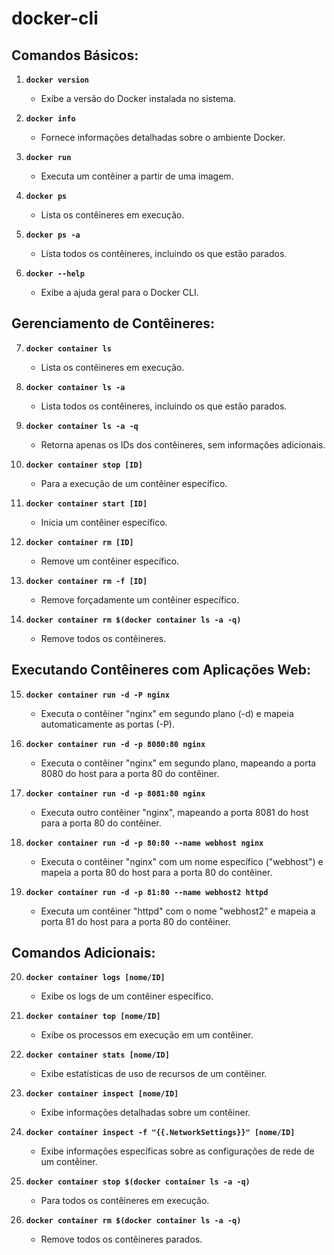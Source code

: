 # docker-cli

## Comandos Básicos:

1. **`docker version`**
   - Exibe a versão do Docker instalada no sistema.

2. **`docker info`**
   - Fornece informações detalhadas sobre o ambiente Docker.

3. **`docker run`**
   - Executa um contêiner a partir de uma imagem.

4. **`docker ps`**
   - Lista os contêineres em execução.

5. **`docker ps -a`**
   - Lista todos os contêineres, incluindo os que estão parados.

6. **`docker --help`**
   - Exibe a ajuda geral para o Docker CLI.

## Gerenciamento de Contêineres:

7. **`docker container ls`**
   - Lista os contêineres em execução.

8. **`docker container ls -a`**
   - Lista todos os contêineres, incluindo os que estão parados.

9. **`docker container ls -a -q`**
    - Retorna apenas os IDs dos contêineres, sem informações adicionais.

10. **`docker container stop [ID]`**
    - Para a execução de um contêiner específico.

11. **`docker container start [ID]`**
    - Inicia um contêiner específico.

12. **`docker container rm [ID]`**
    - Remove um contêiner específico.

13. **`docker container rm -f [ID]`**
    - Remove forçadamente um contêiner específico.

14. **`docker container rm $(docker container ls -a -q)`**
    - Remove todos os contêineres.

## Executando Contêineres com Aplicações Web:

15. **`docker container run -d -P nginx`**
    - Executa o contêiner "nginx" em segundo plano (-d) e mapeia automaticamente as portas (-P).

16. **`docker container run -d -p 8080:80 nginx`**
    - Executa o contêiner "nginx" em segundo plano, mapeando a porta 8080 do host para a porta 80 do contêiner.

17. **`docker container run -d -p 8081:80 nginx`**
    - Executa outro contêiner "nginx", mapeando a porta 8081 do host para a porta 80 do contêiner.

18. **`docker container run -d -p 80:80 --name webhost nginx`**
    - Executa o contêiner "nginx" com um nome específico ("webhost") e mapeia a porta 80 do host para a porta 80 do contêiner.

19. **`docker container run -d -p 81:80 --name webhost2 httpd`**
    - Executa um contêiner "httpd" com o nome "webhost2" e mapeia a porta 81 do host para a porta 80 do contêiner.

## Comandos Adicionais:

20. **`docker container logs [nome/ID]`**
    - Exibe os logs de um contêiner específico.

21. **`docker container top [nome/ID]`**
    - Exibe os processos em execução em um contêiner.

22. **`docker container stats [nome/ID]`**
    - Exibe estatísticas de uso de recursos de um contêiner.

23. **`docker container inspect [nome/ID]`**
    - Exibe informações detalhadas sobre um contêiner.

24. **`docker container inspect -f "{{.NetworkSettings}}" [nome/ID]`**
    - Exibe informações específicas sobre as configurações de rede de um contêiner.

25. **`docker container stop $(docker container ls -a -q)`**
    - Para todos os contêineres em execução.

26. **`docker container rm $(docker container ls -a -q)`**
    - Remove todos os contêineres parados.
